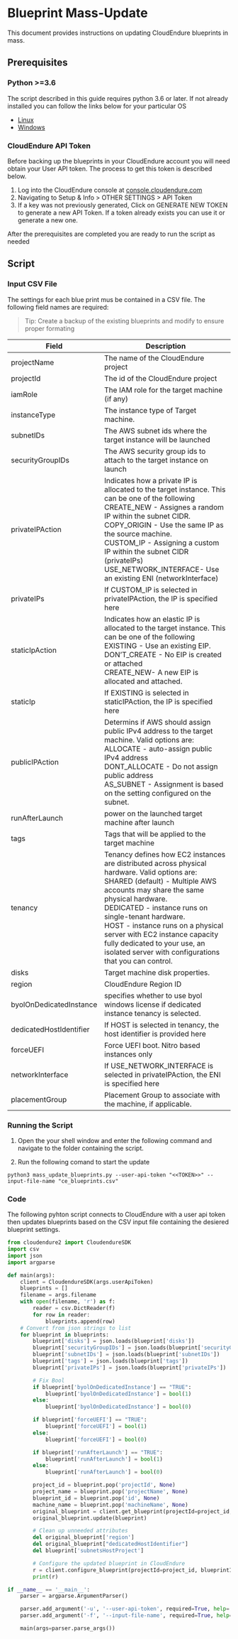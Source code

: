 # Blueprint Mass-Update
This document provides instructions on updating CloudEndure blueprints in mass.

## Prerequisites

### Python >=3.6
The script described in this guide requires python 3.6 or later. If not already installed you can follow the links below for your particular OS

- [Linux](#)
- [Windows](#)

### CloudEndure API Token
Before backing up the blueprints in your CloudEndure account you will need obtain your User API token. The process to get this token is described below.

1. Log into the CloudEndure console at [console.cloudendure.com](console.cloudendure.com)
2. Navigating to Setup & Info > OTHER SETTINGS > API Token
3. If a key was not previously generated, Click on GENERATE NEW TOKEN to generate a new API Token. If a token already exists you can use it or generate a new one.

After the prerequisites are completed you are ready to run the script as needed

## Script

### Input CSV File

The settings for each blue print mus be contained in a CSV file. The following field names are required:

>Tip: Create a backup of the existing blueprints and modify to ensure proper formating


|Field        |Description                       					 |
|-------------|--------------------------------------------|
|projectName  |The name of the CloudEndure project         |
|projectId    |The id of the CloudEndure project  				 |
|iamRole      |The IAM role for the target machine (if any)|
|instanceType |The instance type of Target machine.        |
|subnetIDs    |The AWS subnet ids where the target instance will be launched|
|securityGroupIDs |The AWS security group ids to attach to the target instance on launch|
|privateIPAction | Indicates how a private IP is allocated to the target instance. This can be one of the following<br>CREATE\_NEW - Assignes a random IP within the subnet CIDR. COPY\_ORIGIN - Use the same IP as the source machine.<br>CUSTOM\_IP - Assigning a custom IP within the subnet CIDR (privateIPs)<br>USE\_NETWORK\_INTERFACE- Use an existing ENI (networkInterface)|
|privateIPs |If CUSTOM\_IP is selected in privateIPAction, the IP is specified here|
|staticIpAction |Indicates how an elastic IP is allocated to the target instance. This can be one of the following<br>EXISTING - Use an existing EIP.<br>DON’T\_CREATE - No EIP is created or attached<br>CREATE\_NEW- A new EIP is allocated and attached. |
|staticIp |If EXISTING is selected in staticIPAction, the IP is specified here |
|publicIPAction |Determins if AWS should assign public IPv4 address to the target machine. Valid options are:<br>ALLOCATE - auto-assign public IPv4 address<br>DONT\_ALLOCATE - Do not assign public address<br>AS\_SUBNET - Assignment is based on the setting configured on the subnet.|
|runAfterLaunch |power on the launched target machine after launch |
|tags |Tags that will be applied to the target machine |
|tenancy |Tenancy defines how EC2 instances are distributed across physical hardware. Valid options are:<br>SHARED (default) - Multiple AWS accounts may share the same physical hardware.<br>DEDICATED - instance runs on single-tenant hardware.<br>HOST - instance runs on a physical server with EC2 instance capacity fully dedicated to your use, an isolated server with configurations that you can control.|
|disks |Target machine disk properties. |
|region |CloudEndure Region ID |
|byolOnDedicatedInstance|specifies whether to use byol windows license if dedicated instance tenancy is selected. |
|dedicatedHostIdentifier|If HOST is selected in tenancy, the host identifier is provided here |
|forceUEFI |Force UEFI boot. Nitro based instances only |
|networkInterface       |If USE\_NETWORK\_INTERFACE is selected in privateIPAction, the ENI is specified here |
|placementGroup  |Placement Group to associate with the machine, if applicable. |




### Running the Script

1. Open the your shell window and enter the following command and navigate to the folder containing the script.

2. Run the following comand to start the update
``` shell
python3 mass_update_blueprints.py --user-api-token "<<TOKEN>>" --input-file-name "ce_blueprints.csv"
```

### Code
The following pyhton script connects to CloudEndure with a user api token then updates blueprints based on the CSV input file containing the desiered blueprint settings. 

```python
from cloudendure2 import CloudendureSDK
import csv
import json
import argparse

def main(args):
    client = CloudendureSDK(args.userApiToken)
    blueprints = []
    filename = args.filename
    with open(filename, 'r') as f:
        reader = csv.DictReader(f)
        for row in reader:
            blueprints.append(row)
    # Convert from json strings to list
    for blueprint in blueprints:
        blueprint['disks'] = json.loads(blueprint['disks'])
        blueprint['securityGroupIDs'] = json.loads(blueprint['securityGroupIDs'])
        blueprint['subnetIDs'] = json.loads(blueprint['subnetIDs'])
        blueprint['tags'] = json.loads(blueprint['tags'])
        blueprint['privateIPs'] = json.loads(blueprint['privateIPs'])

        # Fix Bool
        if blueprint['byolOnDedicatedInstance'] == "TRUE":
            blueprint['byolOnDedicatedInstance'] = bool(1)
        else:
            blueprint['byolOnDedicatedInstance'] = bool(0)

        if blueprint['forceUEFI'] == "TRUE":
            blueprint['forceUEFI'] = bool(1)
        else:
            blueprint['forceUEFI'] = bool(0)

        if blueprint['runAfterLaunch'] == "TRUE":
            blueprint['runAfterLaunch'] = bool(1)
        else:
            blueprint['runAfterLaunch'] = bool(0)

        project_id = blueprint.pop('projectId', None)
        project_name = blueprint.pop('projectName', None)
        blueprint_id = blueprint.pop('id', None)
        machine_name = blueprint.pop('machineName', None)
        original_blueprint = client.get_blueprint(projectId=project_id, blueprintId=blueprint_id)
        original_blueprint.update(blueprint)

        # Clean up unneeded attributes
        del original_blueprint['region']
        del original_blueprint["dedicatedHostIdentifier"]
        del blueprint['subnetsHostProject']

        # Configure the updated blueprint in CloudEndure
        r = client.configure_blueprint(projectId=project_id, blueprintId=blueprint_id, blueprint=original_blueprint)
        print(r)

if __name__ == '__main__':
    parser = argparse.ArgumentParser()

    parser.add_argument('-u', '--user-api-token', required=True, help='Cloudendure User API Token', dest='userApiToken')
    parser.add_argument('-f', '--input-file-name', required=True, help='Input CSV file', dest='filename')

    main(args=parser.parse_args())

```